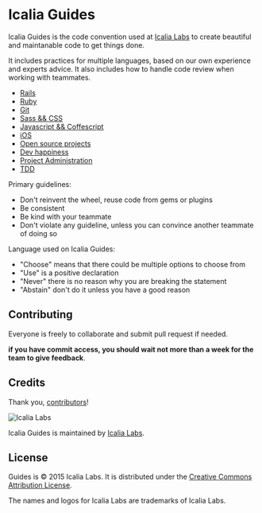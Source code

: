 # Icalia Guides

Icalia Guides is the code convention used at [Icalia Labs](http://icalialabs.com) to create beautiful and maintanable code to get things done.

It includes practices for multiple languages, based on our own experience and experts advice. It also includes how to handle code review when working with teammates.

* [Rails](https://github.com/IcaliaLabs/icalia_guides/tree/master/rails)
* [Ruby](https://github.com/IcaliaLabs/icalia_guides/tree/master/ruby)
* [Git](https://github.com/IcaliaLabs/icalia_guides/tree/master/git)
* [Sass && CSS](https://github.com/IcaliaLabs/icalia_guides/tree/master/sass)
* [Javascript && Coffescript](https://github.com/IcaliaLabs/icalia_guides/tree/master/coffeescript)
* [iOS](https://github.com/IcaliaLabs/icalia_guides/tree/master/iOS_Swift)
* [Open source projects](https://github.com/IcaliaLabs/icalia_guides/tree/master/open_source)
* [Dev happiness](https://github.com/IcaliaLabs/icalia_guides/tree/master/dev_happiness)
* [Project Administration](https://github.com/IcaliaLabs/icalia_guides/tree/master/project_administration)
* [TDD](https://github.com/IcaliaLabs/icalia_guides/tree/master/tdd)

Primary guidelines:

* Don't reinvent the wheel, reuse code from gems or plugins
* Be consistent
* Be kind with your teammate
* Don't violate any guideline, unless you can convince another teammate of doing so

Language used on Icalia Guides:

* "Choose" means that there could be multiple options to choose from
* "Use" is a positive declaration
* "Never" there is no reason why you are breaking the statement
* "Abstain" don't do it unless you have a good reason


Contributing
------------

Everyone is freely to collaborate and submit pull request if needed.

**if you have commit access, you should wait not more than a week for the team to give feedback**.


Credits
-------

Thank you, [contributors](https://github.com/icalialabs/icalia_guides/graphs/contributors)!

![Icalia Labs](https://raw.githubusercontent.com/IcaliaLabs/kaishi/master/logo.png)

Icalia Guides is maintained by [Icalia Labs](http://www.icalialabs.com/team).

License
-------

Guides is © 2015 Icalia Labs. It is distributed under the [Creative Commons
Attribution License](http://creativecommons.org/licenses/by/3.0/).

The names and logos for Icalia Labs are trademarks of Icalia Labs.



